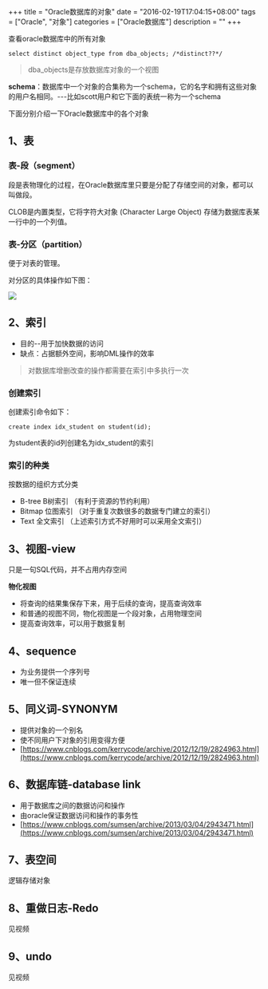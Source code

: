 +++
title = "Oracle数据库的对象"
date = "2016-02-19T17:04:15+08:00"
tags = ["Oracle", "对象"]
categories = ["Oracle数据库"]
description = ""
+++


查看oracle数据库中的所有对象

```
select distinct object_type from dba_objects; /*distinct??*/
```

> dba_objects是存放数据库对象的一个视图



**schema**：数据库中一个对象的合集称为一个schema，它的名字和拥有这些对象的用户名相同。---比如scott用户和它下面的表统一称为一个schema

下面分别介绍一下Oracle数据库中的各个对象

## 1、表

### 表-段（segment）

段是表物理化的过程，在Oracle数据库里只要是分配了存储空间的对象，都可以叫做段。

CLOB是内置类型，它将字符大对象 (Character Large Object) 存储为数据库表某一行中的一个列值。

### 表-分区（partition）

便于对表的管理。

对分区的具体操作如下图：

![](https://flowsnow.oss-cn-shanghai.aliyuncs.com/history/Oracle-Oracle%E8%A1%A8%E5%88%86%E5%8C%BA%E7%9A%84%E6%93%8D%E4%BD%9C.jpg)


<!--more-->



## 2、索引

- 目的--用于加快数据的访问
- 缺点：占据额外空间，影响DML操作的效率

> 对数据库增删改查的操作都需要在索引中多执行一次

### 创建索引

创建索引命令如下：

```
create index idx_student on student(id);
```

为student表的id列创建名为idx_student的索引

### 索引的种类

按数据的组织方式分类

- B-tree B树索引 （有利于资源的节约利用）
- Bitmap 位图索引 （对于重复次数很多的数据专门建立的索引）
- Text    全文索引 （上述索引方式不好用时可以采用全文索引）

## 3、视图-view

只是一句SQL代码，并不占用内存空间

**物化视图**

- 将查询的结果集保存下来，用于后续的查询，提高查询效率
- 和普通的视图不同，物化视图是一个段对象，占用物理空间
- 提高查询效率，可以用于数据复制

## 4、sequence

- 为业务提供一个序列号
- 唯一但不保证连续

## 5、同义词-SYNONYM

- 提供对象的一个别名
- 使不同用户下对象的引用变得方便
- [https://www.cnblogs.com/kerrycode/archive/2012/12/19/2824963.html](https://www.cnblogs.com/kerrycode/archive/2012/12/19/2824963.html)

## 6、数据库链-database link 

- 用于数据库之间的数据访问和操作
- 由oracle保证数据访问和操作的事务性
- [https://www.cnblogs.com/sumsen/archive/2013/03/04/2943471.html](https://www.cnblogs.com/sumsen/archive/2013/03/04/2943471.html)

## 7、表空间
逻辑存储对象

## 8、重做日志-Redo
见视频
## 9、undo
见视频